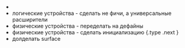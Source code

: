-
- логические устройства - сделать не фичи, а универсальные расширители
- физические устройства - переделать на дефайны
- физические устройства - сделать инициализацию {.type .next }
- долделать surface